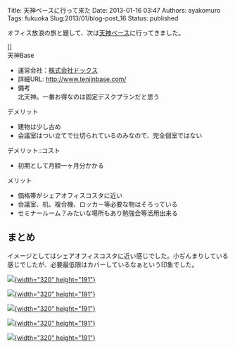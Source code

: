 Title: 天神ベースに行って来た
Date: 2013-01-16 03:47
Authors: ayakomuro
Tags:  fukuoka
Slug:2013/01/blog-post_16
Status: published

  

オフィス放浪の旅と題して、次は[天神ベース](http://www.tenjinbase.com/)に行ってきました。

[]  
天神Base  
- 運営会社：[株式会社ドックス](http://www.docs.co.jp/company)  
- 詳細URL: <http://www.tenjinbase.com/>  
- 備考  
北天神。一番お得なのは固定デスクプランだと思う

デメリット  
- 建物は少し古め  
- 会議室はつい立てで仕切られているのみなので、完全個室ではない

デメリット::コスト  
- 初期として月額一ヶ月分かかる

メリット  
- 価格帯がシェアオフィスコスタに近い  
- 会議室、机、複合機、ロッカー等必要な物はそろっている  
- セミナールーム？みたいな場所もあり勉強会等活用出来る

まとめ  
-
イメージとしてはシェアオフィスコスタに近い感じでした。小ぢんまりしている感じでしたが、必要最低限はカバーしているなぁという印象でした。

[![](http://4.bp.blogspot.com/-Au7dZvVo1kA/UPYindnD4QI/AAAAAAAAWJw/YzOMv9dw-sc/s320/IMAG1068.jpg){width="320"
height="191"}](http://4.bp.blogspot.com/-Au7dZvVo1kA/UPYindnD4QI/AAAAAAAAWJw/YzOMv9dw-sc/s1600/IMAG1068.jpg)

[![](http://4.bp.blogspot.com/-PLkloI6llJc/UPYilaJtX9I/AAAAAAAAWJc/W7ST3HfzO2g/s320/IMAG1064.jpg){width="320"
height="191"}](http://4.bp.blogspot.com/-PLkloI6llJc/UPYilaJtX9I/AAAAAAAAWJc/W7ST3HfzO2g/s1600/IMAG1064.jpg)

[![](http://2.bp.blogspot.com/-LOGfyVBvxSw/UPYilfCZQnI/AAAAAAAAWJY/t6I14ftiznM/s320/IMAG1065.jpg){width="320"
height="191"}](http://2.bp.blogspot.com/-LOGfyVBvxSw/UPYilfCZQnI/AAAAAAAAWJY/t6I14ftiznM/s1600/IMAG1065.jpg)

[![](http://2.bp.blogspot.com/-YzD0RDse6Wo/UPYilYap06I/AAAAAAAAWJg/00h9FlY9zws/s320/IMAG1066.jpg){width="320"
height="191"}](http://2.bp.blogspot.com/-YzD0RDse6Wo/UPYilYap06I/AAAAAAAAWJg/00h9FlY9zws/s1600/IMAG1066.jpg)

[![](http://4.bp.blogspot.com/-566-3yoyuys/UPYinmq8N9I/AAAAAAAAWJ0/a5tf_jbQELM/s320/IMAG1067.jpg){width="320"
height="191"}](http://4.bp.blogspot.com/-566-3yoyuys/UPYinmq8N9I/AAAAAAAAWJ0/a5tf_jbQELM/s1600/IMAG1067.jpg)
